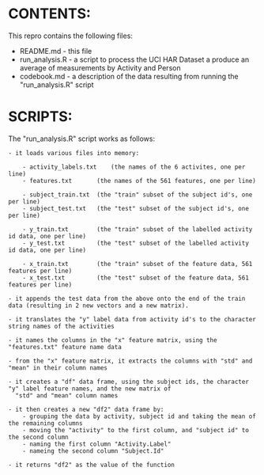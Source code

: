 CONTENTS:
=========
This repro contains the following files:

   - README.md 		- this file
   - run_analysis.R	- a script to process the UCI HAR Dataset a produce an average of measurements by Activity and Person
   - codebook.md	- a description of the data resulting from running the "run_analysis.R" script


SCRIPTS:
========
The "run_analysis.R" script works as follows:

	- it loads various files into memory:

		- activity_labels.txt    (the names of the 6 activites, one per line)
		- features.txt		 (the names of the 561 features, one per line)

		- subject_train.txt	 (the "train" subset of the subject id's, one per line)
		- subject_test.txt	 (the "test" subset of the subject id's, one per line)

		- y_train.txt	 	 (the "train" subset of the labelled activity id data, one per line)
		- y_test.txt	 	 (the "test" subset of the labelled activity id data, one per line)

		- x_train.txt	 	 (the "train" subset of the feature data, 561 features per line)
		- x_test.txt	 	 (the "test" subset of the feature data, 561 features per line)

	- it appends the test data from the above onto the end of the train data (resulting in 2 new vectors and a new matrix).

	- it translates the "y" label data from activity id's to the character string names of the activities

	- it names the columns in the "x" feature matrix, using the "features.txt" feature name data

	- from the "x" feature matrix, it extracts the columns with "std" and "mean" in their column names

	- it creates a "df" data frame, using the subject ids, the character "y" label feature names, and the new matrix of 
	  "std" and "mean" column names

	- it then creates a new "df2" data frame by:
		- grouping the data by activity, subject id and taking the mean of the remaining columns 
		- moving the "activity" to the first column, and "subject id" to the second column
		- naming the first column "Activity.Label"
		- nameing the second column "Subject.Id"

	- it returns "df2" as the value of the function
